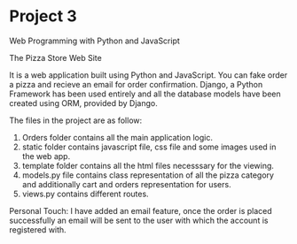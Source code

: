 # Project 3

Web Programming with Python and JavaScript

The Pizza Store Web Site

It is a web application built using Python and JavaScript. You can fake order a pizza and recieve an email for order confirmation.
Django, a Python Framework has been used entirely and all the database models have been created using ORM, provided by Django. 

The files in the project are as follow:
1.  Orders folder contains all the main application logic.
2. static folder contains javascript file, css file and some images used in the web app.
3. template folder contains all the html files necesssary for the viewing.
4. models.py file contains class representation of all the pizza category and additionally cart and orders representation for users.
5. views.py contains different routes.

Personal Touch: I have added an email feature, once the order is placed successfully an email will be sent to the user with which the account is registered with.

